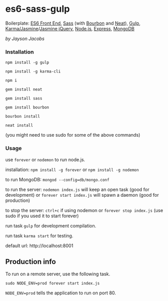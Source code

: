 # es6-sass-gulp
Boilerplate: [ES6 Front End](http://es6-features.org/), [Sass](http://sass-lang.com/) (with [Bourbon](http://bourbon.io/) and [Neat](http://neat.bourbon.io/)), [Gulp](http://gulpjs.com/), [Karma/Jasmine](https://www.npmjs.com/package/karma-jasmine)/[Jasmine jQuery](https://github.com/bessdsv/karma-jasmine-jquery), [Node.js](https://nodejs.org/en/), [Express](http://expressjs.com/), [MongoDB](https://www.mongodb.org/)

_by Jayson Jacobs_

### Installation

`npm install -g gulp`

`npm install -g karma-cli`

`npm i`

`gem install neat`

`gem install sass`

`gem install bourbon`

`bourbon install`

`neat install`

(you might need to use sudo for some of the above commands)

### Usage

use `forever` or `nodemon` to run node.js.

installation:
`npm install -g forever` or
`npm install -g nodemon`

to run MongoDB:
`mongod --config=db/mongo.conf`

to run the server:
`nodemon index.js` will keep an open task (good for development) or
`forever start index.js` will spawn a daemon (good for production)

to stop the server:
`ctrl+c` if using nodemon or
`forever stop index.js` (use sudo if you used it to start forever)

run task `gulp` for development compilation.

run task `karma start` for testing.

default url: http://localhost:8001

## Production info
To run on a remote server, use the following task.

`sudo NODE_ENV=prod forever start index.js`

`NODE_ENV=prod` tells the application to run on port 80.
